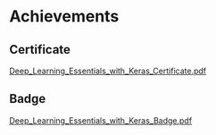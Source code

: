 

# Achievements
## Certificate
[Deep_Learning_Essentials_with_Keras_Certificate.pdf](https://prod-files-secure.s3.us-west-2.amazonaws.com/03e82b26-cccb-4906-bb56-adabcbdc0655/f5cf1405-8a02-49a4-beb6-3d50b033ba6e/Deep_Learning_Essentials_with_Keras_Certificate.pdf?X-Amz-Algorithm=AWS4-HMAC-SHA256&X-Amz-Content-Sha256=UNSIGNED-PAYLOAD&X-Amz-Credential=ASIAZI2LB466WZNWXGJF%2F20250202%2Fus-west-2%2Fs3%2Faws4_request&X-Amz-Date=20250202T111142Z&X-Amz-Expires=3600&X-Amz-Security-Token=IQoJb3JpZ2luX2VjEN7%2F%2F%2F%2F%2F%2F%2F%2F%2F%2FwEaCXVzLXdlc3QtMiJHMEUCIHjgHOZb3MlBwcjd5%2FLXf0EjV9MALmCvDzfLwC7WWqJCAiEA8yeCpE0ZZ7ZzFMiA%2BXMrBb4%2BEdwJsG4plSxe1hSCxSAqiAQI5%2F%2F%2F%2F%2F%2F%2F%2F%2F%2F%2FARAAGgw2Mzc0MjMxODM4MDUiDIEs0gBAWSxFsjxNOSrcAwvGtmSqHd9esJT00Tb3AYwbZvxiBur7t0PElGTLkliRlBJhftTlF6lmzHcMejkWWmcRvS3IVJiqefmt2FU1xdIT7Bn70j033HVjhsjgOBFnP%2BND4%2BWq3rEA44UBpGIxzCb3WZtoHeBE%2FREcz3pXNWThxZRtn3pUEYrQyeP701T3ufLJ26q5HdfuwTLkGNGk%2FuVa8ZA9%2Fhfs3fdW76E9PqDmYjPnkoZf%2BDJn3TBGIzvGfxWwYRVhQEv0toBaEqOeixYHjSNIN4cQMmTFMXiqm9EJk%2F4WTXmiY0W%2B%2BFHfrcn1PcFMQw8Muj%2BsveD0jP9jDcifGrh9J%2BoSyqjWTjt3goHIaFGrU6WRTFq908%2BbFuetr4TnnjPJ8JHGMsvHEF8M9xDI9TAXcR8KNL5dPfI3%2FFWhB5ESGJZK%2F1aHrOZXuuYOSU1pTBVU2p9cT%2FjA1G7%2FbyKqQAzmdvPTWoo5UPo4NyXd4Xib%2FOrzE8qUe7deo6ehan2HvuNUT2i6XFUQnyT2HW9MM6D26EfXkjpLDIgpFa%2BjCwQ%2FPR6Ddg8LkMFVXodKNGyI5%2BwazymV0W5Z9SoYOLAu7Io5P9%2FQaYQBOZQhUIdP35Jx4jnjKxEYuhmdyKgeWuqc0iRat6f%2BWUQUMNmb%2FLwGOqUBuOGJ3sr5igsvJJWuTThmXr%2FI5RssYQmsr2NZ28hT0C%2FjlCbVV2odNll85Mpk%2BUxGEp2f%2FXn1eD2KbLQ0Vs3GjBv8o8itRlr9963ArbjvQB8uYctE88i4VjGsAmBn1DlGdOU%2Bvg9ebR5zghazuXGo2k5nQQMW5jv3sHXlYOeojZcxbAMIyV9MuGZnC6FFHSk%2B%2Fufi5J4pj54hvRv%2Bt0QskT%2BJvS1h&X-Amz-Signature=1c2a6b3356c709b530a6b72c06bb804f0e87db7c0280d91aa75b29b783928042&X-Amz-SignedHeaders=host&x-id=GetObject)
## Badge
[Deep_Learning_Essentials_with_Keras_Badge.pdf](https://prod-files-secure.s3.us-west-2.amazonaws.com/03e82b26-cccb-4906-bb56-adabcbdc0655/5c209097-6d96-477f-a031-edc11aa6225f/Deep_Learning_Essentials_with_Keras_Badge.pdf?X-Amz-Algorithm=AWS4-HMAC-SHA256&X-Amz-Content-Sha256=UNSIGNED-PAYLOAD&X-Amz-Credential=ASIAZI2LB466WZNWXGJF%2F20250202%2Fus-west-2%2Fs3%2Faws4_request&X-Amz-Date=20250202T111143Z&X-Amz-Expires=3600&X-Amz-Security-Token=IQoJb3JpZ2luX2VjEN7%2F%2F%2F%2F%2F%2F%2F%2F%2F%2FwEaCXVzLXdlc3QtMiJHMEUCIHjgHOZb3MlBwcjd5%2FLXf0EjV9MALmCvDzfLwC7WWqJCAiEA8yeCpE0ZZ7ZzFMiA%2BXMrBb4%2BEdwJsG4plSxe1hSCxSAqiAQI5%2F%2F%2F%2F%2F%2F%2F%2F%2F%2F%2FARAAGgw2Mzc0MjMxODM4MDUiDIEs0gBAWSxFsjxNOSrcAwvGtmSqHd9esJT00Tb3AYwbZvxiBur7t0PElGTLkliRlBJhftTlF6lmzHcMejkWWmcRvS3IVJiqefmt2FU1xdIT7Bn70j033HVjhsjgOBFnP%2BND4%2BWq3rEA44UBpGIxzCb3WZtoHeBE%2FREcz3pXNWThxZRtn3pUEYrQyeP701T3ufLJ26q5HdfuwTLkGNGk%2FuVa8ZA9%2Fhfs3fdW76E9PqDmYjPnkoZf%2BDJn3TBGIzvGfxWwYRVhQEv0toBaEqOeixYHjSNIN4cQMmTFMXiqm9EJk%2F4WTXmiY0W%2B%2BFHfrcn1PcFMQw8Muj%2BsveD0jP9jDcifGrh9J%2BoSyqjWTjt3goHIaFGrU6WRTFq908%2BbFuetr4TnnjPJ8JHGMsvHEF8M9xDI9TAXcR8KNL5dPfI3%2FFWhB5ESGJZK%2F1aHrOZXuuYOSU1pTBVU2p9cT%2FjA1G7%2FbyKqQAzmdvPTWoo5UPo4NyXd4Xib%2FOrzE8qUe7deo6ehan2HvuNUT2i6XFUQnyT2HW9MM6D26EfXkjpLDIgpFa%2BjCwQ%2FPR6Ddg8LkMFVXodKNGyI5%2BwazymV0W5Z9SoYOLAu7Io5P9%2FQaYQBOZQhUIdP35Jx4jnjKxEYuhmdyKgeWuqc0iRat6f%2BWUQUMNmb%2FLwGOqUBuOGJ3sr5igsvJJWuTThmXr%2FI5RssYQmsr2NZ28hT0C%2FjlCbVV2odNll85Mpk%2BUxGEp2f%2FXn1eD2KbLQ0Vs3GjBv8o8itRlr9963ArbjvQB8uYctE88i4VjGsAmBn1DlGdOU%2Bvg9ebR5zghazuXGo2k5nQQMW5jv3sHXlYOeojZcxbAMIyV9MuGZnC6FFHSk%2B%2Fufi5J4pj54hvRv%2Bt0QskT%2BJvS1h&X-Amz-Signature=94ecfa1affd6651adf2895cd8987650adfebbdc3e57ee731c5a83e7c96512d09&X-Amz-SignedHeaders=host&x-id=GetObject)
